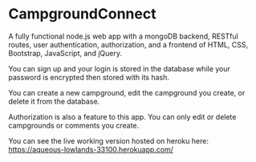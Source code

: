 # CampgroundConnect
A fully functional node.js web app with a mongoDB backend, RESTful routes, user authentication, authorization, and a frontend of HTML, CSS, Bootstrap, JavaScript, and jQuery.

You can sign up and your login is stored in the database while your password is encrypted then stored with its hash.

You can create a new campground, edit the campground you create, or delete it from the database.

Authorization is also a feature to this app. You can only edit or delete campgrounds or comments you create.

You can see the live working version hosted on heroku here: https://aqueous-lowlands-33100.herokuapp.com/
